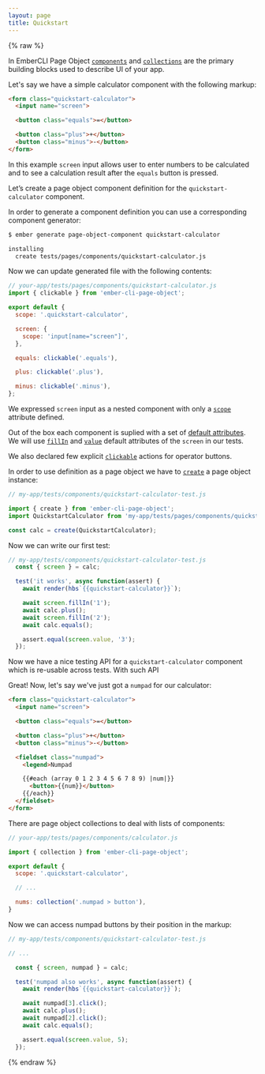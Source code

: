 ```yaml
---
layout: page
title: Quickstart
---
```


{% raw %}

In EmberCLI Page Object [`components`](./components) and [`collections`](./api/collection) are the primary building blocks used to describe UI of your app. 

Let's say we have a simple calculator component with the following markup:

```html
<form class="quickstart-calculator">
  <input name="screen">

  <button class="equals">=</button>

  <button class="plus">+</button>
  <button class="minus">-</button>
</form>
```

In this example `screen` input allows user to enter numbers to be calculated and to see a calculation result after the `equals` button is pressed.

Let’s create a page object component definition for the `quickstart-calculator` component.

In order to generate a component definition you can use a corresponding component generator:

```bash
$ ember generate page-object-component quickstart-calculator

installing
  create tests/pages/components/quickstart-calculator.js
```

Now we can update generated file with the following contents:

```js
// your-app/tests/pages/components/quickstart-calculator.js
import { clickable } from 'ember-cli-page-object';

export default {
  scope: '.quickstart-calculator',

  screen: {
    scope: 'input[name="screen"]',
  },

  equals: clickable('.equals'),

  plus: clickable('.plus'),

  minus: clickable('.minus'),
};
```

We expressed `screen` input as a nested component with only a [`scope`](./query-options#scope) attribute defined.

Out of the box each component is suplied with a set of [default attributes](./components#default-attributes). We will use [`fillIn`](./api/fillable) and [`value`](./api/value) default attributes of the `screen` in our tests.

We also declared few explicit [`clickable`](./api/clickable) actions for operator buttons.

In order to use definition as a page object we have to [`create`](./api/create) a page object instance:

```js
// my-app/tests/components/quickstart-calculator-test.js

import { create } from 'ember-cli-page-object';
import QuickstartCalculator from 'my-app/tests/pages/components/quickstart-calculator';

const calc = create(QuickstartCalculator);
```

Now we can write our first test:

```js
// my-app/tests/components/quickstart-calculator-test.js
  const { screen } = calc;

  test('it works', async function(assert) {
    await render(hbs`{{quickstart-calculator}}`);

    await screen.fillIn('1');
    await calc.plus();
    await screen.fillIn('2');
    await calc.equals();

    assert.equal(screen.value, '3');
  });
```

Now we have a nice testing API for a `quickstart-calculator` component which is re-usable across tests. With such API 

Great! Now, let's say we've just got a `numpad` for our calculator:

```html
<form class="quickstart-calculator">
  <input name="screen">

  <button class="equals">=</button>

  <button class="plus">+</button>
  <button class="minus">-</button>

  <fieldset class="numpad">
    <legend>Numpad

    {{#each (array 0 1 2 3 4 5 6 7 8 9) |num|}}
      <button>{{num}}</button>
    {{/each}}
  </fieldset>
</form>
```

There are page object collections to deal with lists of components:

```js
// your-app/tests/pages/components/calculator.js

import { collection } from 'ember-cli-page-object';

export default {
  scope: '.quickstart-calculator',

  // ...

  nums: collection('.numpad > button'),
}
```

Now we can access numpad buttons by their position in the markup:

```js
// my-app/tests/components/quickstart-calculator-test.js

// ...

  const { screen, numpad } = calc;

  test('numpad also works', async function(assert) {
    await render(hbs`{{quickstart-calculator}}`);

    await numpad[3].click();
    await calc.plus();
    await numpad[2].click();
    await calc.equals();

    assert.equal(screen.value, 5);
  });
```
{% endraw %}
